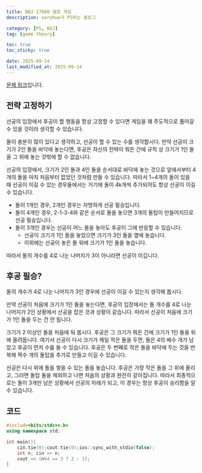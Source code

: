 ```yaml
---
title: BOJ 17080 결함 게임
description: sorohue가 PS하는 블로그

category: [PS, BOJ]
tag: [game theory]

toc: true
toc_sticky: true

date: 2025-09-14
last_modified_at: 2025-09-14
---
```


[문제 링크](https://boj.kr/17080)입니다.

## 전략 고정하기

선공의 입장에서 후공이 할 행동을 항상 고정할 수 있다면 게임을 꽤 주도적으로 풀어갈 수 있을 것이라 생각할 수 있습니다.

돌이 충분히 많이 있다고 생각하고, 선공이 할 수 있는 수를 생각합시다. 만약 선공이 크기가 2인 돌을 바닥에 놓는다면, 후공은 자신의 전략이 뭐든 간에 규칙 상 크기가 1인 돌을 그 위에 놓는 것밖에 할 수 없습니다.

선공의 입장에서, 크기가 2인 돌과 4인 돌을 순서대로 바닥에 놓는 것으로 앞에서부터 4개의 돌을 마치 처음부터 없었던 것처럼 만들 수 있습니다. 따라서 1~4개의 돌이 있을 때 선공이 이길 수 있는 경우들에서는 거기에 돌이 4k개씩 추가되어도 항상 선공이 이길 수 있습니다.

- 돌이 1개인 경우, 2개인 경우는 자명하게 선공 필승입니다.
- 돌이 4개인 경우, 2-1-3-4와 같은 순서로 돌을 놓으면 3개의 돌탑이 만들어지므로 선공 필승입니다.
- 돌이 3개인 경우는 선공이 어느 돌을 놓아도 후공이 그에 반응할 수 있습니다.
    - 선공이 크기가 1인 돌을 놓았으면 크기가 3인 돌을 옆에 놓습니다.
    - 이외에는 선공이 놓은 돌 위에 크기가 1인 돌을 놓습니다.

따라서 돌의 개수를 4로 나눈 나머지가 3이 아니라면 선공이 이깁니다.

## 후공 필승?

돌의 개수가 4로 나눈 나머지가 3인 경우에 선공이 이길 수 있는지 생각해 봅시다.

만약 선공이 처음에 크기가 1인 돌을 놓는다면, 후공의 입장에서는 돌 개수를 4로 나눈 나머지가 2인 상황에서 선공을 잡은 것과 상황이 같습니다. 따라서 선공이 처음에 크기가 1인 돌을 두는 건 안 됩니다.

크기가 2 이상인 돌을 처음에 둬 봅시다. 후공은 그 크기가 뭐든 간에 크기가 1인 돌을 위에 올려둡니다. 여기서 선공이 다시 크기가 제일 작은 돌을 두면, 돌은 4의 배수 개가 남았고 후공이 먼저 수를 둘 수 있습니다. 후공은 두 번째로 작은 돌을 바닥에 두는 것을 반복해 짝수 개의 돌탑을 추가로 만들고 이길 수 있습니다.

선공은 다시 위에 돌을 쌓을 수 있는 돌을 놓습니다. 후공은 가장 작은 돌을 그 위에 올리고, 그러면 돌탑 둘을 제외하고 나면 처음의 상황과 완전히 같아집니다. 따라서 최종적으로는 돌이 3개만 남은 상황에서 선공의 차례가 되고, 이 경우는 항상 후공이 승리함을 알 수 있습니다.

## 코드

```cpp
#include<bits/stdc++.h>
using namespace std;

int main(){
	cin.tie(0);cout.tie(0);ios::sync_with_stdio(false);
	int n; cin >> n;
	cout << (n%4 == 3 ? 2 : 1);
}
```